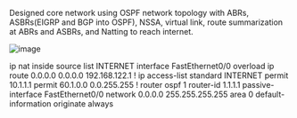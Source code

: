Designed core network using OSPF network topology with ABRs, ASBRs(EIGRP and BGP into OSPF), NSSA, virtual link, route summarization at ABRs and ASBRs, and Natting to reach internet. 


![image](https://github.com/Dhananetwork/Networking_Projects/assets/159283500/20752d89-502a-4486-927b-161fa1cc057d)

ip nat inside source list INTERNET interface FastEthernet0/0 overload
ip route 0.0.0.0 0.0.0.0 192.168.122.1
!
ip access-list standard INTERNET
 permit 10.1.1.1
 permit 60.1.0.0 0.0.255.255
 !
router ospf 1
 router-id 1.1.1.1
 passive-interface FastEthernet0/0
 network 0.0.0.0 255.255.255.255 area 0
 default-information originate always

